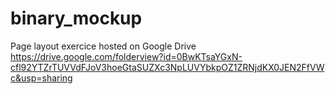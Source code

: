# binary_mockup

Page layout exercice hosted on Google Drive https://drive.google.com/folderview?id=0BwKTsaYGxN-cfl92YTZrTUVVdFJoV3hoeGtaSUZXc3NpLUVYbkpOZ1ZRNjdKX0JEN2FfVWc&usp=sharing
